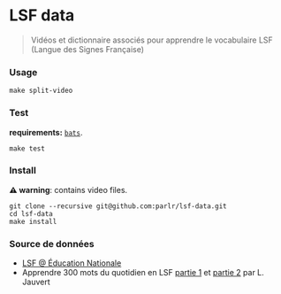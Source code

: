# LSF data

> Vidéos et dictionnaire associés pour apprendre le vocabulaire LSF (Langue des Signes Française)

### Usage

    make split-video

### Test

**requirements:** [`bats`](https://github.com/bats-core/bats-core/).

    make test

### Install

**:warning: warning**: contains video files.

    git clone --recursive git@github.com:parlr/lsf-data.git
    cd lsf-data
    make install

### Source de données

* [LSF @ Éducation Nationale](http://lsf.education.fr/index.php?page=recherche_alphabetique)
* Apprendre 300 mots du quotidien en LSF [partie 1](https://www.youtube.com/watch?v=rz3jw0_XXoc) et [partie 2](https://www.youtube.com/watch?v=DbTKAbY-i0A) par L. Jauvert
